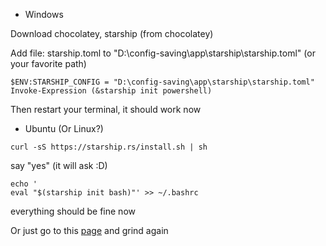 * Windows

Download chocolatey, starship (from chocolatey)

Add file: starship.toml to "D:\config-saving\app\starship\starship.toml" (or your favorite path)

```
$ENV:STARSHIP_CONFIG = "D:\config-saving\app\starship\starship.toml"
Invoke-Expression (&starship init powershell)
```

Then restart your terminal, it should work now

* Ubuntu (Or Linux?)

```
curl -sS https://starship.rs/install.sh | sh
```

say "yes" (it will ask :D)

```
echo '
eval "$(starship init bash)"' >> ~/.bashrc
```

everything should be fine now

Or just go to this [page](starship.rs) and grind again

